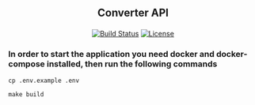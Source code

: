 ## <p align="center"> Converter API</p>

<p align="center">
<a href="https://travis-ci.org/laravel/framework"><img src="https://app.travis-ci.com/pivchenkosv/converter.svg?token=89xNLpzaHx3wg4paYiPz&branch=master" alt="Build Status"></a>
<a href="https://packagist.org/packages/laravel/framework"><img src="https://img.shields.io/packagist/l/laravel/framework" alt="License"></a>
</p>

### In order to start the application you need docker and docker-compose installed, then run the following commands

``cp .env.example .env``

``make build``
